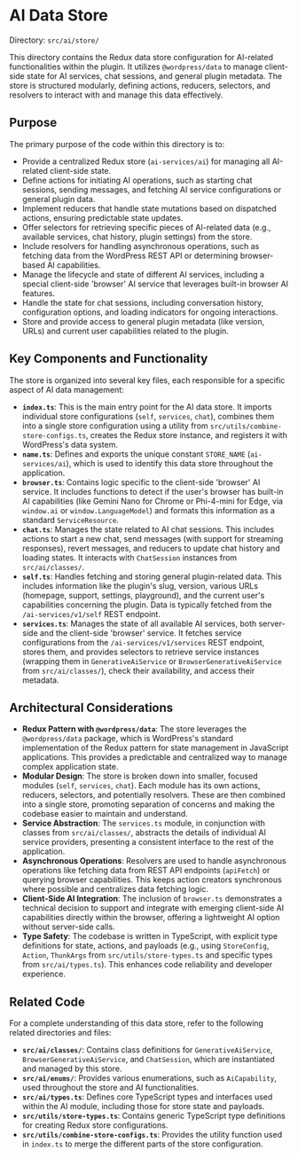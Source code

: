 # AI Data Store

Directory: `src/ai/store/`

This directory contains the Redux data store configuration for AI-related functionalities within the plugin. It utilizes `@wordpress/data` to manage client-side state for AI services, chat sessions, and general plugin metadata. The store is structured modularly, defining actions, reducers, selectors, and resolvers to interact with and manage this data effectively.

## Purpose

The primary purpose of the code within this directory is to:

- Provide a centralized Redux store (`ai-services/ai`) for managing all AI-related client-side state.
- Define actions for initiating AI operations, such as starting chat sessions, sending messages, and fetching AI service configurations or general plugin data.
- Implement reducers that handle state mutations based on dispatched actions, ensuring predictable state updates.
- Offer selectors for retrieving specific pieces of AI-related data (e.g., available services, chat history, plugin settings) from the store.
- Include resolvers for handling asynchronous operations, such as fetching data from the WordPress REST API or determining browser-based AI capabilities.
- Manage the lifecycle and state of different AI services, including a special client-side 'browser' AI service that leverages built-in browser AI features.
- Handle the state for chat sessions, including conversation history, configuration options, and loading indicators for ongoing interactions.
- Store and provide access to general plugin metadata (like version, URLs) and current user capabilities related to the plugin.

## Key Components and Functionality

The store is organized into several key files, each responsible for a specific aspect of AI data management:

-   **`index.ts`**: This is the main entry point for the AI data store. It imports individual store configurations (`self`, `services`, `chat`), combines them into a single store configuration using a utility from `src/utils/combine-store-configs.ts`, creates the Redux store instance, and registers it with WordPress's data system.
-   **`name.ts`**: Defines and exports the unique constant `STORE_NAME` (`ai-services/ai`), which is used to identify this data store throughout the application.
-   **`browser.ts`**: Contains logic specific to the client-side 'browser' AI service. It includes functions to detect if the user's browser has built-in AI capabilities (like Gemini Nano for Chrome or Phi-4-mini for Edge, via `window.ai` or `window.LanguageModel`) and formats this information as a standard `ServiceResource`.
-   **`chat.ts`**: Manages the state related to AI chat sessions. This includes actions to start a new chat, send messages (with support for streaming responses), revert messages, and reducers to update chat history and loading states. It interacts with `ChatSession` instances from `src/ai/classes/`.
-   **`self.ts`**: Handles fetching and storing general plugin-related data. This includes information like the plugin's slug, version, various URLs (homepage, support, settings, playground), and the current user's capabilities concerning the plugin. Data is typically fetched from the `/ai-services/v1/self` REST endpoint.
-   **`services.ts`**: Manages the state of all available AI services, both server-side and the client-side 'browser' service. It fetches service configurations from the `/ai-services/v1/services` REST endpoint, stores them, and provides selectors to retrieve service instances (wrapping them in `GenerativeAiService` or `BrowserGenerativeAiService` from `src/ai/classes/`), check their availability, and access their metadata.

## Architectural Considerations

-   **Redux Pattern with `@wordpress/data`**: The store leverages the `@wordpress/data` package, which is WordPress's standard implementation of the Redux pattern for state management in JavaScript applications. This provides a predictable and centralized way to manage complex application state.
-   **Modular Design**: The store is broken down into smaller, focused modules (`self`, `services`, `chat`). Each module has its own actions, reducers, selectors, and potentially resolvers. These are then combined into a single store, promoting separation of concerns and making the codebase easier to maintain and understand.
-   **Service Abstraction**: The `services.ts` module, in conjunction with classes from `src/ai/classes/`, abstracts the details of individual AI service providers, presenting a consistent interface to the rest of the application.
-   **Asynchronous Operations**: Resolvers are used to handle asynchronous operations like fetching data from REST API endpoints (`apiFetch`) or querying browser capabilities. This keeps action creators synchronous where possible and centralizes data fetching logic.
-   **Client-Side AI Integration**: The inclusion of `browser.ts` demonstrates a technical decision to support and integrate with emerging client-side AI capabilities directly within the browser, offering a lightweight AI option without server-side calls.
-   **Type Safety**: The codebase is written in TypeScript, with explicit type definitions for state, actions, and payloads (e.g., using `StoreConfig`, `Action`, `ThunkArgs` from `src/utils/store-types.ts` and specific types from `src/ai/types.ts`). This enhances code reliability and developer experience.

## Related Code

For a complete understanding of this data store, refer to the following related directories and files:

-   **`src/ai/classes/`**: Contains class definitions for `GenerativeAiService`, `BrowserGenerativeAiService`, and `ChatSession`, which are instantiated and managed by this store.
-   **`src/ai/enums/`**: Provides various enumerations, such as `AiCapability`, used throughout the store and AI functionalities.
-   **`src/ai/types.ts`**: Defines core TypeScript types and interfaces used within the AI module, including those for store state and payloads.
-   **`src/utils/store-types.ts`**: Contains generic TypeScript type definitions for creating Redux store configurations.
-   **`src/utils/combine-store-configs.ts`**: Provides the utility function used in `index.ts` to merge the different parts of the store configuration.
